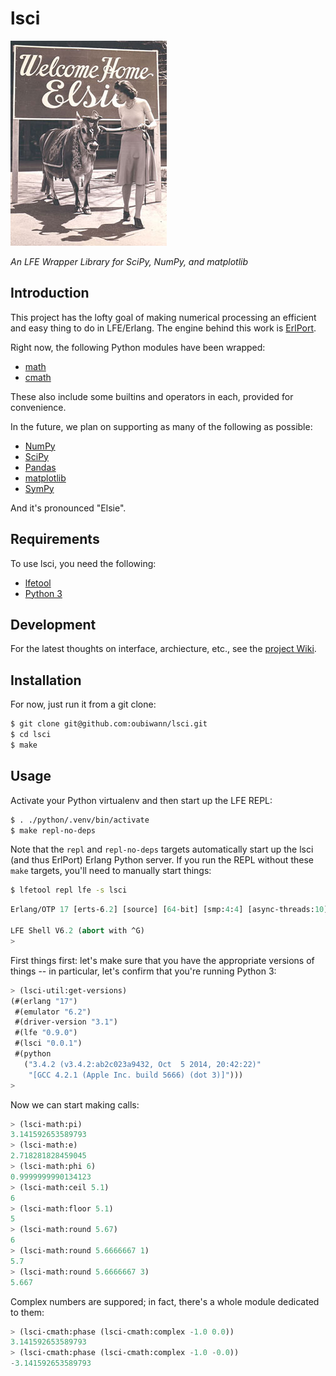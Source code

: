 # lsci

<img src="resources/images/WelcomeHomeElsie.jpg"/>

*An LFE Wrapper Library for SciPy, NumPy, and matplotlib*

## Introduction

This project has the lofty goal of making numerical processing an efficient and
easy thing to do in LFE/Erlang. The engine behind this work is
[ErlPort](http://erlport.org/docs/python.html).

Right now, the following Python modules have been wrapped:

 * [math](https://docs.python.org/3/library/math.html)
 * [cmath](https://docs.python.org/3/library/cmath.html)

These also include some builtins and operators in each, provided for
convenience.

In the future, we plan on supporting as many of the following as possible:
 * [NumPy](http://www.numpy.org/)
 * [SciPy](http://www.scipy.org/scipylib/index.html)
 * [Pandas](http://pandas.pydata.org/)
 * [matplotlib](http://matplotlib.org/)
 * [SymPy](http://www.sympy.org/en/index.html)

And it's pronounced "Elsie".


## Requirements

To use lsci, you need the following:

* [lfetool](http://docs.lfe.io/quick-start/1.html)
* [Python 3](https://www.python.org/downloads/)


## Development

For the latest thoughts on interface, archiecture, etc., see the
[project Wiki](https://github.com/oubiwann/lsci/wiki).


## Installation

For now, just run it from a git clone:

```bash
$ git clone git@github.com:oubiwann/lsci.git
$ cd lsci
$ make
```


## Usage

Activate your Python virtualenv and then start up the LFE REPL:

```bash
$ . ./python/.venv/bin/activate
$ make repl-no-deps
```

Note that the ``repl`` and ``repl-no-deps`` targets automatically start up
the lsci (and thus ErlPort) Erlang Python server. If you run the REPL without
these ``make`` targets, you'll need to manually start things:

```bash
$ lfetool repl lfe -s lsci
```

```cl
Erlang/OTP 17 [erts-6.2] [source] [64-bit] [smp:4:4] [async-threads:10] ...

LFE Shell V6.2 (abort with ^G)
>
```

First things first: let's make sure that you have the appropriate versions
of things -- in particular, let's confirm that you're running Python 3:

```cl
> (lsci-util:get-versions)
(#(erlang "17")
 #(emulator "6.2")
 #(driver-version "3.1")
 #(lfe "0.9.0")
 #(lsci "0.0.1")
 #(python
   ("3.4.2 (v3.4.2:ab2c023a9432, Oct  5 2014, 20:42:22)"
    "[GCC 4.2.1 (Apple Inc. build 5666) (dot 3)]")))
>
```

Now we can start making calls:

```cl
> (lsci-math:pi)
3.141592653589793
> (lsci-math:e)
2.718281828459045
> (lsci-math:phi 6)
0.9999999990134123
> (lsci-math:ceil 5.1)
6
> (lsci-math:floor 5.1)
5
> (lsci-math:round 5.67)
6
> (lsci-math:round 5.6666667 1)
5.7
> (lsci-math:round 5.6666667 3)
5.667
```

Complex numbers are suppored; in fact, there's a whole module dedicated
to them:

```cl
> (lsci-cmath:phase (lsci-cmath:complex -1.0 0.0))
3.141592653589793
> (lsci-cmath:phase (lsci-cmath:complex -1.0 -0.0))
-3.141592653589793
```

